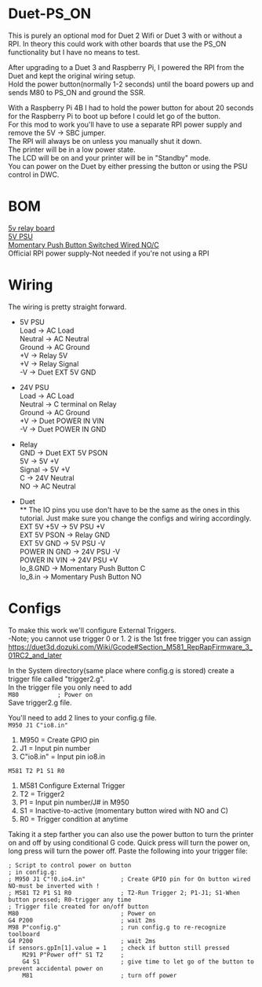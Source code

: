 # Duet-PS_ON
This is purely an optional mod for Duet 2 Wifi or Duet 3 with or without a RPI. In theory this could work with other boards that use the PS_ON functionality but I have no means to test.  

After upgrading to a Duet 3 and Raspberry Pi, I powered the RPI from the Duet and kept the original wiring setup.  
  Hold the power button(normally 1-2 seconds) until the board powers up and sends M80 to PS_ON and ground the SSR.  

With a Raspberry Pi 4B I had to hold the power button for about 20 seconds for the Raspberry Pi to boot up before I could let go of the button.  
For this mod to work you'll have to use a separate RPI power supply and remove the 5V -> SBC jumper.  
The RPI will always be on unless you manually shut it down.  
The printer will be in a low power state.  
The LCD will be on and your printer will be in "Standby" mode.  
You can power on the Duet by either pressing the button or using the PSU control in DWC.  

# BOM  
[5v relay board](https://www.amazon.com/dp/B00LW15A4W/ref=cm_sw_em_r_mt_dp_N1P35HN3BCPKBMJH969X)   
[5V PSU](https://www.amazon.com/dp/B005T6UJBU/ref=cm_sw_em_r_mt_dp_H0TYRGBDHGWBVFF8ZMYS)  
[Momentary Push Button Switched Wired NO/C](https://www.aliexpress.com/item/4000094832237.html?spm=a2g0s.9042311.0.0.2be14c4daTSuak)  
Official RPI power supply-Not needed if you're not using a RPI  

# Wiring  
The wiring is pretty straight forward.  

* 5V PSU  
Load -> AC Load  
Neutral -> AC Neutral  
Ground -> AC Ground  
+V -> Relay 5V  
+V -> Relay Signal  
-V -> Duet EXT 5V GND  

* 24V PSU  
Load -> AC Load  
Neutral -> C terminal on Relay  
Ground -> AC Ground  
+V -> Duet POWER IN VIN  
-V -> Duet POWER IN GND  

* Relay  
GND -> Duet EXT 5V PSON  
5V -> 5V +V  
Signal -> 5V +V  
C -> 24V Neutral  
NO -> AC Neutral  

* Duet  
** The IO pins you use don't have to be the same as the ones in this tutorial. Just make sure you change the configs and wiring accordingly.    
EXT 5V +5V -> 5V PSU +V  
EXT 5V PSON -> Relay GND  
EXT 5V GND -> 5V PSU -V  
POWER IN GND -> 24V PSU -V    
POWER IN VIN -> 24V PSU +V  
Io_8.GND -> Momentary Push Button C  
Io_8.in -> Momentary Push Button NO  

# Configs  
To make this work we'll configure External Triggers.  
-Note; you cannot use trigger 0 or 1. 2 is the 1st free trigger you can assign  
https://duet3d.dozuki.com/Wiki/Gcode#Section_M581_RepRapFirmware_3_01RC2_and_later  

In the System directory(same place where config.g is stored) create a trigger file called "trigger2.g".  
In the trigger file you only need to add  
`M80           ; Power on `  
Save trigger2.g file.  

You'll need to add 2 lines to your config.g file.  
`M950 J1 C"io8.in"`  
1. M950 = Create GPIO pin  
2. J1 = Input pin number  
3. C"io8.in" = Input pin io8.in  

`M581 T2 P1 S1 R0`  
1. M581 Configure External Trigger  
2. T2 = Trigger2  
3. P1 = Input pin number/J# in M950  
4. S1 = Inactive-to-active (momentary button wired with NO and C)  
5. R0 = Trigger condition at anytime  


Taking it a step farther you can also use the power button to turn the printer on and off by using conditional G code. Quick press will turn the power on, long press will turn the power off. Paste the following into your trigger file:    
```
; Script to control power on button
; in config.g:
; M950 J1 C"!0.io4.in"			; Create GPIO pin for On button wired NO-must be inverted with !
; M581 T2 P1 S1 R0		        ; T2-Run Trigger 2; P1-J1; S1-When button pressed; R0-trigger any time
; Trigger file created for on/off button
M80								; Power on
G4 P200							; wait 2ms
M98 P"config.g"					; run config.g to re-recognize toolboard
G4 P200							; wait 2ms
if sensors.gpIn[1].value = 1 	; check if button still pressed
	M291 P"Power off" S1 T2 	;
	G4 S1						; give time to let go of the button to prevent accidental power on
    M81 						; turn off power  
